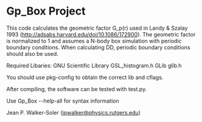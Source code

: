 # Gp_Box Project

This code calculates the geometric factor G_p(r) used in Landy & Szalay 1993 
(http://adsabs.harvard.edu/doi/10.1086/172900). The geometric factor is 
normalized to 1 and assumes a N-body box simulation with periodic boundary 
conditions. When calculating DD, periodic boundary conditions should also be 
used.

Required Libaries:
GNU Scientific Library GSL_histogram.h
GLib glib.h

You should use pkg-config to obtain the correct lib and cflags.

After compiling, the software can be tested with test.py.

Use Gp_Box --help-all for syntax information

Jean P. Walker-Soler (jpwalker@physics.rutgers.edu)
